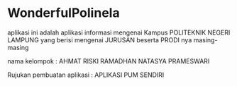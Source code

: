 # WonderfulPolinela
aplikasi ini adalah aplikasi informasi mengenai Kampus POLITEKNIK NEGERI LAMPUNG yang berisi mengenai JURUSAN beserta PRODI nya masing-masing


nama kelompok : AHMAT RISKI RAMADHAN
                NATASYA PRAMESWARI
                
                
Rujukan pembuatan aplikasi : APLIKASI PUM SENDIRI
